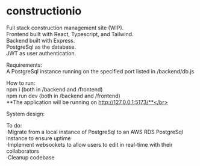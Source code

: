 # constructionio
Full stack construction management site (WIP). </br>
Frontend built with React, Typescript, and Tailwind. </br>
Backend built with Express. </br>
PostgreSql as the database. </br>
JWT as user authentication. </br>

Requirements: </br>
A PostgreSql instance running on the specified port listed in /backend/db.js </br>

How to run:</br>
npm i (both in /backend and /frontend) </br>
npm run dev (both in /backend and /frontend) </br>
**The application will be running on http://127.0.0.1:5173/**</br>

System design:</br>

To do: </br>
·Migrate from a local instance of PostgreSql to an AWS RDS PostgreSql instance to ensure uptime</br>
·Implement websockets to allow users to edit in real-time with their collaborators</br>
·Cleanup codebase 
